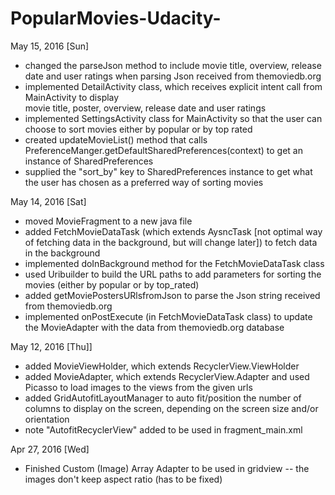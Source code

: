 # PopularMovies-Udacity-
May 15, 2016 [Sun]

- changed the parseJson method to include movie title, overview, release date and user ratings when parsing Json received from themoviedb.org
- implemented DetailActivity class, which receives explicit intent call from MainActivity to display   
	movie title, poster, overview, release date and user ratings
- implemented SettingsActivity class for MainActivity so that the user can choose to sort movies either by popular or by top rated
- created updateMovieList() method that calls PreferenceManger.getDefaultSharedPreferences(context) to get an instance of SharedPreferences 
- supplied the "sort_by" key to SharedPreferences instance to get what the user has chosen as a preferred way of sorting movies

May 14, 2016 [Sat]

- moved MovieFragment to a new java file
- added FetchMovieDataTask (which extends AysncTask [not optimal way of fetching data in the background, but will change later]) 
    to fetch data in the background
- implemented doInBackground method for the FetchMovieDataTask class
- used Uribuilder to build the URL paths to add parameters for sorting the movies (either by popular or by top_rated)
- added getMoviePostersURlsfromJson to parse the Json string received from themoviedb.org 
- implemented onPostExecute (in FetchMovieDataTask class) to update the MovieAdapter with the data from themoviedb.org database

May 12, 2016 [Thu]]

- added MovieViewHolder, which extends RecyclerView.ViewHolder
- added MovieAdapter, which extends RecyclerView.Adapter and used Picasso to load images to the views from the given urls
- added GridAutofitLayoutManager to auto fit/position the number of columns to display on the screen, depending on the screen size and/or orientation
- note "AutofitRecyclerView" added to be used in fragment_main.xml

Apr 27, 2016 [Wed]
- Finished Custom (Image) Array Adapter to be used in gridview
-- the images don't keep aspect ratio (has to be fixed)

